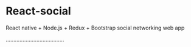 # React-social
React native + Node.js + Redux + Bootstrap social networking web app

......................................
